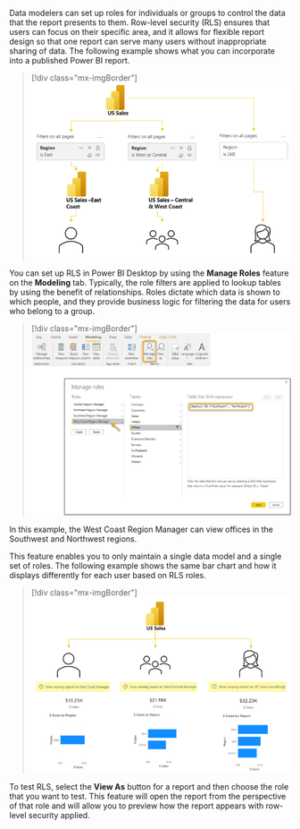 Data modelers can set up roles for individuals or groups to control the data that the report presents to them. Row-level security (RLS) ensures that users can focus on their specific area, and it allows for flexible report design so that one report can serve many users without inappropriate sharing of data. The following example shows what you can incorporate into a published Power BI report.

> [!div class="mx-imgBorder"]
> [![Diagram example of Row Level Security.](../media/security.png)](../media/security.png#lightbox)

You can set up RLS in Power BI Desktop by using the **Manage Roles** feature on the **Modeling** tab. Typically, the role filters are applied to lookup tables by using the benefit of relationships. Roles dictate which data is shown to which people, and they provide business logic for filtering the data for users who belong to a group.

> [!div class="mx-imgBorder"]
> [![Manage Roles window for RLS.](../media/manage-roles.png)](../media/manage-roles.png#lightbox)

In this example, the West Coast Region Manager can view offices in the Southwest and Northwest regions.

This feature enables you to only maintain a single data model and a single set of roles. The following example shows the same bar chart and how it displays differently for each user based on RLS roles.

> [!div class="mx-imgBorder"]
> [![Example of potential audience for a report and the need for RLS.](../media/audience.png)](../media/audience.png#lightbox)

To test RLS, select the **View As** button for a report and then choose the role that you want to test. This feature will open the report from the perspective of that role and will allow you to preview how the report appears with row-level security applied.
